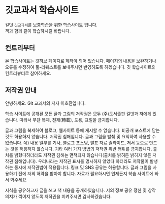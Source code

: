 # 깃교과서 학습사이트
길벗 `깃교과서`를 보충학습을 위한 학습사이트 입니다.  
책과 함께 같이 학습하시길 바랍니다.

## 컨트리부터
본 학습사이트는 깃허브 페이지로 제작이 되어 있습니다. 페이지의 내용을 보완하거나 오류를 수정하여 풀-리퀘스트를 보내주시면 반영하도록 하겠습니다. 깃 학습사이트의 컨트리뷰터로 참여하세요. 

## 저작권 안내
안녕하세요. Git 교과서의 저자 이호진입니다.

학습 사이트에 공개된 모든 글과 그림의 저작권은 모두 (주)도서출판 길벗과 저에게 있습니다.
따라서 무단 복제, 전재(轉載), 도용, 표절을 금지합니다.

글과 그림을 복제하여 블로그, 웹사이트 등에 게시할 수 없습니다.
비공개 포스트에 담는 것도 허용하지 않습니다. 저작권 침해입니다.
글과 그림을 발췌 및 요약하여 사용할 수 없습니다.
예) 내용 일부를 기사, 블로그 포스팅, 발표 자료 슬라이드, 저서 등으로 만드는 것을 허용하지 않습니다.
기타 여러 가지 방법의 저작권 위반 행위를 금지합니다.
출처를 밝혔다하더라도 저작권 침해는 면책되지 않습니다(출처를 밝히든 밝히지 않든 저작권 침해입니다).
우리나라는 저작권 표시를 명시하지 않았다 하더라도 저작물이 발생하는 동시에 저작권법이 적용됩니다.
링크 및 SNS 공유는 허용합니다.
글과 그림을 사용하기 전에 저의 허락을 받아야 합니다.
자료가 필요하시면 언제든지 학습 사이트에 와서 봐주세요.

지식을 공유하고자 글을 쓰고 책 내용을 공개하였습니다.
저의 정보 공유 정신 및 창작 의지가 꺽이지 않도록 저작권을 지켜주시면 감사하겠습니다.